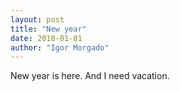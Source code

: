 ```yaml
---
layout: post
title: "New year"
date: 2018-01-01
author: "Igor Morgado"
---
```


New year is here. And I need vacation.
